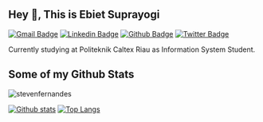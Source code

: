 ## Hey 👋, This is Ebiet Suprayogi
[![Gmail Badge](https://img.shields.io/badge/-ebietsy@outlook.co.id-c14438?style=flat&logo=Gmail&logoColor=white&link=mailto:ebietsy@outlook.co.id)](mailto:ebietsy@outlook.co.id) 
[![Linkedin Badge](https://img.shields.io/badge/-ebietsy-0072b1?style=flat&logo=Linkedin&logoColor=white&link=https://www.linkedin.com/in/ebietsy/)](https://www.linkedin.com/in/ebietsy/) [![Github Badge](https://img.shields.io/badge/-stevenfernandes-grey?style=flat&logo=github&logoColor=white&link=https://github.com/stevenfernandes/)](https://www.github.com/stevenfernandes/) [![Twitter Badge](https://img.shields.io/badge/-ebietsuprayogi-00acee?style=flat&logo=twitter&logoColor=white&link=https://twitter.com/ebietsuprayogi/)](https://www.twitter.com/ebietsuprayogi/) <p align='left'>Currently studying at Politeknik Caltex Riau as Information System Student.</p>
## Some of my Github Stats
<p align=left> <img src=https://komarev.com/ghpvc/?username=stevenfernandes alt=stevenfernandes /> </p>

[![Github stats](https://github-readme-stats.vercel.app/api?username=stevenfernandes&show_icons=true&include_all_commits=true)](https://github.com/stevenfernandes/github-readme-stats)
[![Top Langs](https://github-readme-stats.vercel.app/api/top-langs/?username=stevenfernandes&layout=compact)](https://github.com/stevenfernandes/github-readme-stats)
